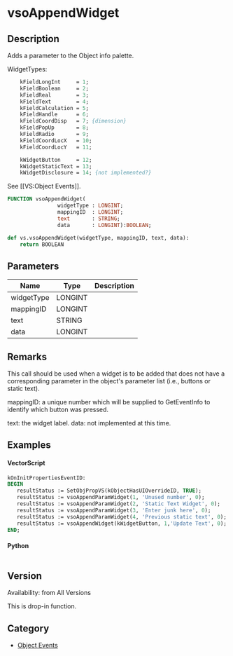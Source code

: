 # vsoAppendWidget

## Description
Adds a parameter to the Object info palette.

WidgetTypes:
```pascal
	kFieldLongInt     = 1;
	kFieldBoolean     = 2;
	kFieldReal        = 3;
	kFieldText        = 4;
	kFieldCalculation = 5;
	kFieldHandle      = 6;
	kFieldCoordDisp   = 7; {dimension}
	kFieldPopUp       = 8;
	kFieldRadio       = 9;
	kFieldCoordLocX   = 10;	
	kFieldCoordLocY   = 11;

	kWidgetButton     = 12;
	kWidgetStaticText = 13;
	kWidgetDisclosure = 14; {not implemented?}
```

See [[VS:Object Events]].

```pascal
FUNCTION vsoAppendWidget(
				widgetType : LONGINT;
				mappingID  : LONGINT;
				text       : STRING;
				data       : LONGINT):BOOLEAN;
```

```python
def vs.vsoAppendWidget(widgetType, mappingID, text, data):
    return BOOLEAN
```

## Parameters
|Name|Type|Description|
|---|---|---|
|widgetType|LONGINT|   |
|mappingID|LONGINT|   |
|text|STRING|   |
|data|LONGINT|   |

## Remarks
This call should be used when a widget is to be added that does not have a corresponding parameter in the object's parameter list (i.e., buttons or static text).

mappingID: a unique number which will be supplied to GetEventInfo to identify which button was pressed.

text:  the widget label.
data:  not implemented at this time.

## Examples
#### VectorScript ####
```pascal
kOnInitPropertiesEventID: 
BEGIN
   resultStatus := SetObjPropVS(kObjectHasUIOverrideID, TRUE);
   resultStatus := vsoAppendParamWidget(1, 'Unused number', 0);
   resultStatus := vsoAppendParamWidget(2, 'Static Text Widget', 0);
   resultStatus := vsoAppendParamWidget(3, 'Enter junk here', 0);
   resultStatus := vsoAppendParamWidget(4, 'Previous static text', 0);
   resultStatus := vsoAppendWidget(kWidgetButton, 1,'Update Text', 0);
END;
```
#### Python ####
```python

```

## Version
Availability: from All Versions

This is drop-in function.

## Category
* [Object Events](../Categories/Object%20Events.md)
